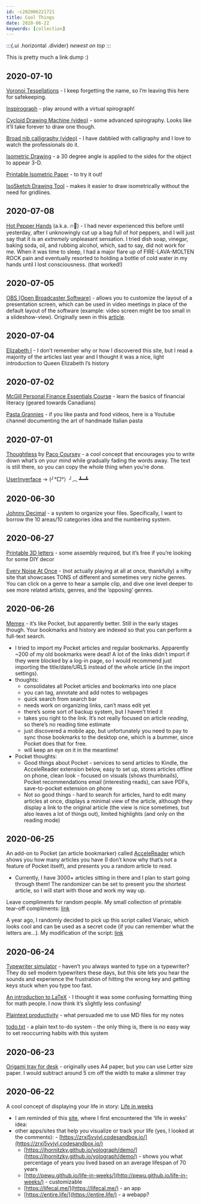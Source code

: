 ```yaml
---
id: -c202006221721
title: Cool Things
date: 2020-06-22
keywords: [collection]
---
```

:::{.ui .horizontal .divider}
*newest on top*
:::

This is pretty much a link dump :)

## 2020-07-10
[Voronoi Tessellations](https://blogs.scientificamerican.com/observations/voronoi-tessellations-and-scutoids-are-everywhere/) - I keep forgetting the name, so I’m leaving this here for safekeeping.

[Inspirograph](https://nathanfriend.io/inspirograph/) - play around with a virtual spirograph!

[Cycloid Drawing Machine (video)](https://youtu.be/X5uZ6JwmTbc) - some advanced spirography. Looks like it’ll take forever to draw one though.

[Broad nib calligraphy (video)](https://youtu.be/AatKSMTUbks) - I have dabbled with calligraphy and I love to watch the professionals do it.

[Isometric Drawing](http://www.technologystudent.com/prddes1/drawtec2.html) - a 30 degree angle is applied to the sides for the object to appear 3-D.

[Printable Isometric Paper](https://www.printablepaper.net/category/isometric_graph) - to try it out!

[IsoSketch Drawing Tool](https://youtu.be/ipGHnmAorAI) - makes it easier to draw isometrically without the need for gridlines.

## 2020-07-08
[Hot Pepper Hands](https://www.thekitchn.com/the-best-remedies-for-hot-pepper-hands-tips-from-the-kitchn-208527) (a.k.a. 🔥🙌) - I had never experienced this before until yesterday, after I unknowingly cut up a bag full of *hot* peppers, and I will just say that it is an *extremely* unpleasant sensation. I tried dish soap, vinegar, baking soda, oil, and rubbing alcohol, which, sad to say, did not work for me. When it was time to sleep, I had a major flare up of FIRE-LAVA-MOLTEN ROCK pain and eventually resorted to holding a bottle of cold water in my hands until I lost consciousness. (that worked!)

## 2020-07-05
[OBS (Open Broadcaster Software)](https://obsproject.com/) - allows you to customize the  layout of a presentation screen, which can be used in video meetings in place of the default layout of the software (example: video screen might be too small in a slideshow-view). Originally seen in this [article](https://medium.com/@cs50/teaching-from-home-via-zoom-c3b336446fbc).

## 2020-07-04
[Elizabeth I](https://www.elizabethi.org/) - I don’t remember why or how I discovered this site, but I read a majority of the articles last year and I thought it was a nice, light introduction to Queen Elizabeth I’s history

## 2020-07-02
[McGill Personal Finance Essentials Course](https://mcgillpersonalfinance.com/) - learn the basics of financial literacy (geared towards Canadians)

[Pasta Grannies](https://www.youtube.com/user/pastagrannies) - if you like pasta and food videos, here is a Youtube channel documenting the art of handmade Italian pasta

## 2020-07-01
[Thoughtless](https://thoughtless.now.sh/) by [Paco Coursey](https://paco.im/blog/be-thoughtless) - a cool concept that encourages you to write down what’s on your mind while gradually fading the words away. The text is still there, so you can copy the whole thing when you’re done.

[UserInyerface](https://userinyerface.com/) → (╯°□°）╯︵ ┻━┻

## 2020-06-30
[Johnny Decimal](https://johnnydecimal.com/) - a system to organize your files. Specifically, I want to borrow the 10 areas/10 categories idea and the numbering system.

## 2020-06-27
[Printable 3D letters](https://mrprintables.com/3d-alphabet-templates.html) - some assembly required, but it’s free if you’re looking for some DIY decor

[Every Noise At Once](http://everynoise.com/) - (not actually playing at all at once, thankfully) a nifty site that showcases TONS of different and sometimes very niche genres. You can click on a genre to hear a sample clip, and dive one level deeper to see more related artists, genres, and the ‘opposing’ genres.

## 2020-06-26
[Memex](https://getmemex.com/#) - it’s like Pocket, but apparently better. Still in the early stages though. Your bookmarks and history are indexed so that you can perform a full-text search.
- I tried to import my Pocket articles and regular bookmarks. Apparently ~200 of my old bookmarks were dead! A lot of the links didn’t import if they were blocked by a log-in page, so I would recommend just importing the title/date/URLS instead of the whole article (in the import settings).
- thoughts: 
    - consolidates all Pocket articles and bookmarks into one place
    - you can tag, annotate and add notes to webpages
    - quick search from search bar
    - needs work on organizing links, can’t mass edit yet
    - there’s some sort of backup system, but I haven’t tried it
    - takes you right to the link. It’s not really focused on article *reading*, so there’s no reading time estimate
    - just discovered a mobile app, but unfortunately you need to pay to sync those bookmarks to the desktop one, which is a bummer, since Pocket does that for free.
    - will keep an eye on it in the meantime!
- Pocket thoughts:
    - Good things about Pocket - services to send articles to Kindle, the AcceleReader extension below, easy to set up, stores articles offline on phone, clean look - focused on visuals (shows thumbnails), Pocket recommendations email (interesting reads), can save PDFs, save-to-pocket extension on phone
    - Not so good things - hard to search for articles, hard to edit many articles at once, displays a minimal view of the article, although they display a link to the original article (the view is nice sometimes, but also leaves a lot of things out), limited highlights (and only on the reading mode)

## 2020-06-25
An add-on to Pocket (an article bookmarker) called [AcceleReader](https://chrome.google.com/webstore/detail/accelereader-power-up-you/ndaldjfflhocdageglcnflfanmdhgfbi) which shows you how many articles you have (I don’t know why that’s not a feature of Pocket itself), and presents you a random article to read. 
- Currently, I have 3000+ articles sitting in there and I plan to start going through them! The randomizer can be set to present you the shortest article, so I will start with those and work my way up.

Leave compliments for random people. My small collection of printable tear-off compliments: [link](https://www.reddit.com/r/NewEveryDay/comments/bdible/leave_compliments_for_random_people/)

A year ago, I randomly decided to pick up this script called Vianaic, which looks cool and can be used as a secret code (if you can remember what the letters are…). My modification of the script: [link](https://www.reddit.com/r/vianaic/comments/at9ia4/my_new_modified_script/)

## 2020-06-24
[Typewriter simulator](https://uniqcode.com/typewriter/) - haven’t you always wanted to type on a typewriter? They do sell modern typewriters these days, but this site lets you hear the sounds and experience the frustration of hitting the wrong key and getting keys stuck when you type too fast.

[An introduction to LaTeX](https://trms.me/a-gentle-introduction-to-latex/) - I thought it was some confusing formatting thing for math people. I now think it’s slightly less confusing!

[Plaintext productivity](http://plaintext-productivity.net/) - what persuaded me to use MD files for my notes

[todo.txt](https://github.com/todotxt/todo.txt) - a plain text to-do system - the only thing is, there is no easy way to set reoccurring habits with this system

## 2020-06-23
[Origami tray for desk](https://www.paperkawaii.com/origami-long-tray-tutorial/) - originally uses A4 paper, but you can use Letter size paper. I would subtract around 5 cm off the width to make a slimmer tray

## 2020-06-22
A cool concept of displaying your life in story: [Life in weeks](https://notes.busterbenson.com/life-in-weeks)
   - I am reminded of this [site](https://waitbutwhy.com/2014/05/life-weeks.html), where I first encountered the ‘life in weeks’ idea: 
   - other apps/sites that help you visualize or track your life (yes, I looked at the comments):
    - [https://zrxj5vvjvl.codesandbox.io/](https://zrxj5vvjvl.codesandbox.io/)
     - [https://jhornitzky.github.io/yolograph/demo/](https://jhornitzky.github.io/yolograph/demo/) - shows you what percentage of years you lived based on an average lifespan of 70 years
     - [http://pewu.github.io/life-in-weeks/](http://pewu.github.io/life-in-weeks/) - customizable
     - [https://lifecal.me/](https://lifecal.me/) - an app
     - [https://entire.life/](https://entire.life/) - a webapp?

